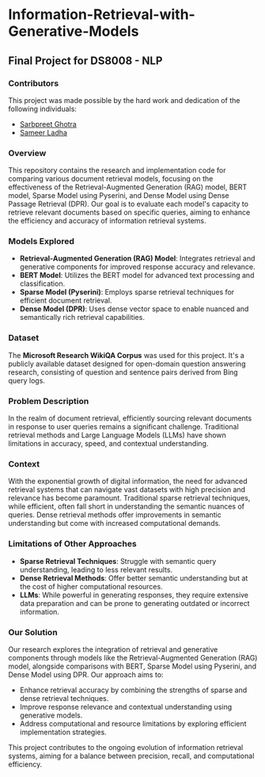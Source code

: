 # Information-Retrieval-with-Generative-Models

## Final Project for DS8008 - NLP
### Contributors

This project was made possible by the hard work and dedication of the following individuals:

- [Sarbpreet Ghotra](https://github.com/sarbghotra)
- [Sameer Ladha](https://github.com/sameerladha)

### Overview

This repository contains the research and implementation code for comparing various document retrieval models, focusing on the effectiveness of the Retrieval-Augmented Generation (RAG) model, BERT model, Sparse Model using Pyserini, and Dense Model using Dense Passage Retrieval (DPR). Our goal is to evaluate each model's capacity to retrieve relevant documents based on specific queries, aiming to enhance the efficiency and accuracy of information retrieval systems.

### Models Explored

- **Retrieval-Augmented Generation (RAG) Model**: Integrates retrieval and generative components for improved response accuracy and relevance.
- **BERT Model**: Utilizes the BERT model for advanced text processing and classification.
- **Sparse Model (Pyserini)**: Employs sparse retrieval techniques for efficient document retrieval.
- **Dense Model (DPR)**: Uses dense vector space to enable nuanced and semantically rich retrieval capabilities.

### Dataset

The **Microsoft Research WikiQA Corpus** was used for this project. It's a publicly available dataset designed for open-domain question answering research, consisting of question and sentence pairs derived from Bing query logs.

### Problem Description

In the realm of document retrieval, efficiently sourcing relevant documents in response to user queries remains a significant challenge. Traditional retrieval methods and Large Language Models (LLMs) have shown limitations in accuracy, speed, and contextual understanding.

### Context

With the exponential growth of digital information, the need for advanced retrieval systems that can navigate vast datasets with high precision and relevance has become paramount. Traditional sparse retrieval techniques, while efficient, often fall short in understanding the semantic nuances of queries. Dense retrieval methods offer improvements in semantic understanding but come with increased computational demands.

### Limitations of Other Approaches

- **Sparse Retrieval Techniques**: Struggle with semantic query understanding, leading to less relevant results.
- **Dense Retrieval Methods**: Offer better semantic understanding but at the cost of higher computational resources.
- **LLMs**: While powerful in generating responses, they require extensive data preparation and can be prone to generating outdated or incorrect information.

### Our Solution

Our research explores the integration of retrieval and generative components through models like the Retrieval-Augmented Generation (RAG) model, alongside comparisons with BERT, Sparse Model using Pyserini, and Dense Model using DPR. Our approach aims to:

- Enhance retrieval accuracy by combining the strengths of sparse and dense retrieval techniques.
- Improve response relevance and contextual understanding using generative models.
- Address computational and resource limitations by exploring efficient implementation strategies.

This project contributes to the ongoing evolution of information retrieval systems, aiming for a balance between precision, recall, and computational efficiency.
